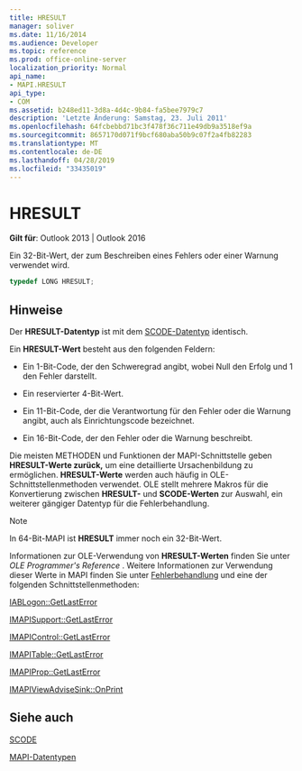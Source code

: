 ```yaml
---
title: HRESULT
manager: soliver
ms.date: 11/16/2014
ms.audience: Developer
ms.topic: reference
ms.prod: office-online-server
localization_priority: Normal
api_name:
- MAPI.HRESULT
api_type:
- COM
ms.assetid: b248ed11-3d8a-4d4c-9b84-fa5bee7979c7
description: 'Letzte Änderung: Samstag, 23. Juli 2011'
ms.openlocfilehash: 64fcbebbd71bc3f478f36c711e49db9a3518ef9a
ms.sourcegitcommit: 8657170d071f9bcf680aba50b9c07f2a4fb82283
ms.translationtype: MT
ms.contentlocale: de-DE
ms.lasthandoff: 04/28/2019
ms.locfileid: "33435019"
---
```

# <a name="hresult"></a>HRESULT

  
  
**Gilt für**: Outlook 2013 | Outlook 2016 
  
Ein 32-Bit-Wert, der zum Beschreiben eines Fehlers oder einer Warnung verwendet wird.
  
```cpp
typedef LONG HRESULT;
```

## <a name="remarks"></a>Hinweise

Der **HRESULT-Datentyp** ist mit dem [SCODE-Datentyp](scode.md) identisch. 
  
Ein **HRESULT-Wert** besteht aus den folgenden Feldern: 
  
- Ein 1-Bit-Code, der den Schweregrad angibt, wobei Null den Erfolg und 1 den Fehler darstellt.
    
- Ein reservierter 4-Bit-Wert.
    
- Ein 11-Bit-Code, der die Verantwortung für den Fehler oder die Warnung angibt, auch als Einrichtungscode bezeichnet.
    
- Ein 16-Bit-Code, der den Fehler oder die Warnung beschreibt.
    
Die meisten METHODEN und Funktionen der MAPI-Schnittstelle geben **HRESULT-Werte zurück,** um eine detaillierte Ursachenbildung zu ermöglichen. **HRESULT-Werte** werden auch häufig in OLE-Schnittstellenmethoden verwendet. OLE stellt mehrere Makros für die Konvertierung zwischen **HRESULT-** und **SCODE-Werten** zur Auswahl, ein weiterer gängiger Datentyp für die Fehlerbehandlung. 
  
> [!NOTE]
> In 64-Bit-MAPI ist **HRESULT** immer noch ein 32-Bit-Wert. 
  
Informationen zur OLE-Verwendung von **HRESULT-Werten** finden Sie unter  *OLE Programmer's Reference*  . Weitere Informationen zur Verwendung dieser Werte in MAPI finden Sie unter [Fehlerbehandlung](error-handling-in-mapi.md) und eine der folgenden Schnittstellenmethoden: 
  
[IABLogon::GetLastError](iablogon-getlasterror.md)
  
[IMAPISupport::GetLastError](imapisupport-getlasterror.md)
  
[IMAPIControl::GetLastError](imapicontrol-getlasterror.md)
  
[IMAPITable::GetLastError](imapitable-getlasterror.md)
  
[IMAPIProp::GetLastError](imapiprop-getlasterror.md)
  
[IMAPIViewAdviseSink::OnPrint](imapiviewadvisesink-onprint.md)
  
## <a name="see-also"></a>Siehe auch



[SCODE](scode.md)


[MAPI-Datentypen](mapi-data-types.md)

